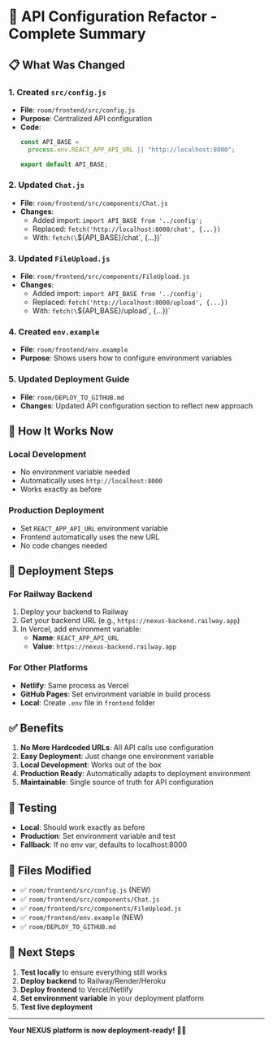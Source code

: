 # 🔧 API Configuration Refactor - Complete Summary

## 📋 **What Was Changed**

### **1. Created `src/config.js`**
- **File**: `room/frontend/src/config.js`
- **Purpose**: Centralized API configuration
- **Code**:
  ```javascript
  const API_BASE =
    process.env.REACT_APP_API_URL || "http://localhost:8000";

  export default API_BASE;
  ```

### **2. Updated `Chat.js`**
- **File**: `room/frontend/src/components/Chat.js`
- **Changes**:
  - Added import: `import API_BASE from '../config';`
  - Replaced: `fetch('http://localhost:8000/chat', {...})`
  - With: `fetch(\`${API_BASE}/chat\`, {...})`

### **3. Updated `FileUpload.js`**
- **File**: `room/frontend/src/components/FileUpload.js`
- **Changes**:
  - Added import: `import API_BASE from '../config';`
  - Replaced: `fetch('http://localhost:8000/upload', {...})`
  - With: `fetch(\`${API_BASE}/upload\`, {...})`

### **4. Created `env.example`**
- **File**: `room/frontend/env.example`
- **Purpose**: Shows users how to configure environment variables

### **5. Updated Deployment Guide**
- **File**: `room/DEPLOY_TO_GITHUB.md`
- **Changes**: Updated API configuration section to reflect new approach

## 🚀 **How It Works Now**

### **Local Development**
- No environment variable needed
- Automatically uses `http://localhost:8000`
- Works exactly as before

### **Production Deployment**
- Set `REACT_APP_API_URL` environment variable
- Frontend automatically uses the new URL
- No code changes needed

## 🔧 **Deployment Steps**

### **For Railway Backend**
1. Deploy your backend to Railway
2. Get your backend URL (e.g., `https://nexus-backend.railway.app`)
3. In Vercel, add environment variable:
   - **Name**: `REACT_APP_API_URL`
   - **Value**: `https://nexus-backend.railway.app`

### **For Other Platforms**
- **Netlify**: Same process as Vercel
- **GitHub Pages**: Set environment variable in build process
- **Local**: Create `.env` file in `frontend` folder

## ✅ **Benefits**

1. **No More Hardcoded URLs**: All API calls use configuration
2. **Easy Deployment**: Just change one environment variable
3. **Local Development**: Works out of the box
4. **Production Ready**: Automatically adapts to deployment environment
5. **Maintainable**: Single source of truth for API configuration

## 🧪 **Testing**

- **Local**: Should work exactly as before
- **Production**: Set environment variable and test
- **Fallback**: If no env var, defaults to localhost:8000

## 📝 **Files Modified**

- ✅ `room/frontend/src/config.js` (NEW)
- ✅ `room/frontend/src/components/Chat.js`
- ✅ `room/frontend/src/components/FileUpload.js`
- ✅ `room/frontend/env.example` (NEW)
- ✅ `room/DEPLOY_TO_GITHUB.md`

## 🎯 **Next Steps**

1. **Test locally** to ensure everything still works
2. **Deploy backend** to Railway/Render/Heroku
3. **Deploy frontend** to Vercel/Netlify
4. **Set environment variable** in your deployment platform
5. **Test live deployment**

---

**Your NEXUS platform is now deployment-ready!** 🚀✨
